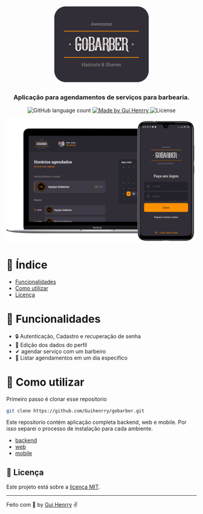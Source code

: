 <h1 align="center">
  <img alt="GoBarber" src=".github/logo.png" width="250px" />
</h1>


<h3 align="center">
  Aplicação para agendamentos de serviços para barbearia.
</h3>

<p align="center">
  <img alt="GitHub language count" src="https://img.shields.io/github/languages/count/Guihenrry/gobarber?color=%23FF9000">

  <a href="https://www.linkedin.com/in/guilhermehenrry/">
    <img alt="Made by Gui Henrry" src="https://img.shields.io/badge/made%20by-Gui%20Henrry-%23FF9000">
  </a>

  <img alt="License" src="https://img.shields.io/badge/licence-MIT-%23FF9000">
</p>


<p align="center">
  <img alt="Mockup" src=".github/mockup.png" width="700px" />
</p>

# :pushpin: Índice

- [Funcionalidades](#rocket-funcionalidades)
- [Como utilizar](#construction_worker-como-utilizar)
- [Licença](#memo-licença)

# :rocket: Funcionalidades

- 🔒 Autenticação, Cadastro e recuperação de senha
- 👤 Edição dos dados do perfil
- ✔ agendar serviço com um barbeiro
- 💈 Listar agendamentos em um dia especifico


# :construction_worker: Como utilizar

Primeiro passo é clonar esse repositorio

```bash
git clone https://github.com/Guihenrry/gobarber.git
```

Este repositorio contém aplicação completa backend, web e mobile. Por isso separei o processo de instalação para cada ambiente. 

- [backend](https://github.com/Guihenrry/gobarber/blob/master/backend/README.MD)
- [web](https://github.com/Guihenrry/gobarber/blob/master/web/README.md)
- [mobile](https://github.com/Guihenrry/gobarber/blob/master/mobile/README.md)

## :memo: Licença
Este projeto está sobre a [licença MIT](https://github.com/Guihenrry/gobarber/blob/master/LICENSE).

---

Feito com 🧡 by [Gui Henrry](https://www.linkedin.com/in/guilhermehenrry/) ✌

